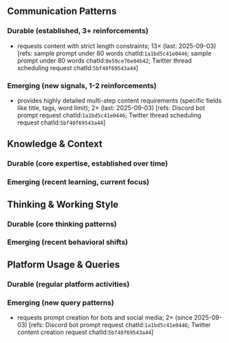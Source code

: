 ## Communication Patterns
### Durable (established, 3+ reinforcements)
- requests content with strict length constraints; 13× (last: 2025-09-03) [refs: sample prompt under 80 words chatId:`1a1bd5c41e0446`; sample prompt under 80 words chatId:`0e50ce76e04b42`; Twitter thread scheduling request chatId:`5bf40f69543a44`]

### Emerging (new signals, 1-2 reinforcements)
- provides highly detailed multi-step content requirements (specific fields like title, tags, word limit); 2× (last: 2025-09-03) [refs: Discord bot prompt request chatId:`1a1bd5c41e0446`; Twitter thread scheduling request chatId:`5bf40f69543a44`]

## Knowledge & Context
### Durable (core expertise, established over time)

### Emerging (recent learning, current focus)

## Thinking & Working Style
### Durable (core thinking patterns)

### Emerging (recent behavioral shifts)

## Platform Usage & Queries
### Durable (regular platform activities)

### Emerging (new query patterns)
- requests prompt creation for bots and social media; 2× (since 2025-09-03) [refs: Discord bot prompt request chatId:`1a1bd5c41e0446`; Twitter content creation request chatId:`5bf40f69543a44`]